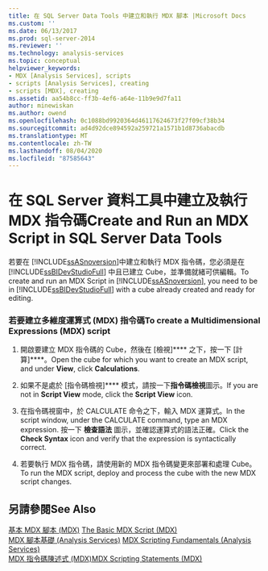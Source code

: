 ```yaml
---
title: 在 SQL Server Data Tools 中建立和執行 MDX 腳本 |Microsoft Docs
ms.custom: ''
ms.date: 06/13/2017
ms.prod: sql-server-2014
ms.reviewer: ''
ms.technology: analysis-services
ms.topic: conceptual
helpviewer_keywords:
- MDX [Analysis Services], scripts
- scripts [Analysis Services], creating
- scripts [MDX], creating
ms.assetid: aa54b8cc-ff3b-4ef6-a64e-11b9e9d7fa11
author: minewiskan
ms.author: owend
ms.openlocfilehash: 0c1088bd9920364d46117624673f27f09cf38b34
ms.sourcegitcommit: ad4d92dce894592a259721a1571b1d8736abacdb
ms.translationtype: MT
ms.contentlocale: zh-TW
ms.lasthandoff: 08/04/2020
ms.locfileid: "87585643"
---
```

# <a name="create-and-run-an-mdx-script-in-sql-server-data-tools"></a><span data-ttu-id="ccb30-102">在 SQL Server 資料工具中建立及執行 MDX 指令碼</span><span class="sxs-lookup"><span data-stu-id="ccb30-102">Create and Run an MDX Script in SQL Server Data Tools</span></span>
  <span data-ttu-id="ccb30-103">若要在  [!INCLUDE[ssASnoversion](../../includes/ssasnoversion-md.md)]中建立和執行 MDX 指令碼，您必須是在 [!INCLUDE[ssBIDevStudioFull](../../includes/ssbidevstudiofull-md.md)] 中且已建立 Cube，並準備就緒可供編輯。</span><span class="sxs-lookup"><span data-stu-id="ccb30-103">To create and run an MDX Script in  [!INCLUDE[ssASnoversion](../../includes/ssasnoversion-md.md)], you need to be in [!INCLUDE[ssBIDevStudioFull](../../includes/ssbidevstudiofull-md.md)] with a cube already created and ready for editing.</span></span>  
  
### <a name="to-create-a-multidimensional-expressions-mdx-script"></a><span data-ttu-id="ccb30-104">若要建立多維度運算式 (MDX) 指令碼</span><span class="sxs-lookup"><span data-stu-id="ccb30-104">To create a Multidimensional Expressions (MDX) script</span></span>  
  
1.  <span data-ttu-id="ccb30-105">開啟要建立 MDX 指令碼的 Cube，然後在 [檢視]\*\*\*\* 之下，按一下 [計算]\*\*\*\*。</span><span class="sxs-lookup"><span data-stu-id="ccb30-105">Open the cube for which you want to create an MDX script, and under **View**, click **Calculations**.</span></span>  
  
2.  <span data-ttu-id="ccb30-106">如果不是處於 [指令碼檢視]\*\*\*\* 模式，請按一下**指令碼檢視**圖示。</span><span class="sxs-lookup"><span data-stu-id="ccb30-106">If you are not in **Script View** mode, click the **Script View** icon.</span></span>  
  
3.  <span data-ttu-id="ccb30-107">在指令碼視窗中，於 CALCULATE 命令之下，輸入 MDX 運算式。</span><span class="sxs-lookup"><span data-stu-id="ccb30-107">In the script window, under the CALCULATE command, type an MDX expression.</span></span> <span data-ttu-id="ccb30-108">按一下 **檢查語法** 圖示，並確認運算式的語法正確。</span><span class="sxs-lookup"><span data-stu-id="ccb30-108">Click the **Check Syntax** icon and verify that the expression is syntactically correct.</span></span>  
  
4.  <span data-ttu-id="ccb30-109">若要執行 MDX 指令碼，請使用新的 MDX 指令碼變更來部署和處理 Cube。</span><span class="sxs-lookup"><span data-stu-id="ccb30-109">To run the MDX script, deploy and process the cube with the new MDX script changes.</span></span>  
  
## <a name="see-also"></a><span data-ttu-id="ccb30-110">另請參閱</span><span class="sxs-lookup"><span data-stu-id="ccb30-110">See Also</span></span>  
 <span data-ttu-id="ccb30-111">[基本 MDX 腳本 &#40;MDX&#41;](mdx/the-basic-mdx-script-mdx.md) </span><span class="sxs-lookup"><span data-stu-id="ccb30-111">[The Basic MDX Script &#40;MDX&#41;](mdx/the-basic-mdx-script-mdx.md) </span></span>  
 <span data-ttu-id="ccb30-112">[MDX 腳本基礎 &#40;Analysis Services&#41;](mdx/mdx-scripting-fundamentals-analysis-services.md) </span><span class="sxs-lookup"><span data-stu-id="ccb30-112">[MDX Scripting Fundamentals &#40;Analysis Services&#41;](mdx/mdx-scripting-fundamentals-analysis-services.md) </span></span>  
 [<span data-ttu-id="ccb30-113">MDX 指令碼陳述式 &#40;MDX&#41;</span><span class="sxs-lookup"><span data-stu-id="ccb30-113">MDX Scripting Statements &#40;MDX&#41;</span></span>](/sql/mdx/mdx-scripting-statements-mdx)  
  
  
